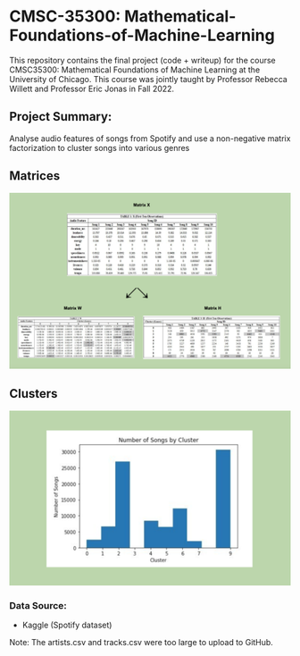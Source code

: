# CMSC-35300: Mathematical-Foundations-of-Machine-Learning

This repository contains the final project (code + writeup) for the course CMSC35300: Mathematical Foundations of Machine Learning at the University of Chicago. This course was jointly taught by Professor Rebecca Willett and Professor Eric Jonas in Fall 2022.



## Project Summary:
Analyse audio features of songs from Spotify and use a non-negative matrix factorization to cluster songs into various genres

## Matrices 
![nmf_matrices](nmf_matrices.png)

## Clusters 
![nmf_clusters](nmf_clusters.png)


### Data Source:
* Kaggle (Spotify dataset)


Note: The artists.csv and tracks.csv were too large to upload to GitHub. 

